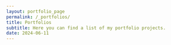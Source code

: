 ```yaml
---
layout: portfolio_page
permalink: /_portfolios/
title: Portfolios
subtitle: Here you can find a list of my portfolio projects.
date: 2024-06-11
---
```


